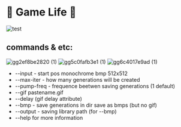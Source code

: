 # 👾 Game Life 👾

![test](https://github.com/drlinggg/gamelife/assets/124909828/82ffa8e0-0fe8-401d-9b2d-ebee96f1f658)

## commands & etc:
![gg2ef8be2820 (1)](https://github.com/drlinggg/14labgamelife/assets/124909828/6d403e43-def5-48e0-b846-f0889cafc182)
![gg5c0fafb3e1 (1)](https://github.com/drlinggg/14labgamelife/assets/124909828/4c42d075-6edd-4fbd-a39f-68317114322b)
![gg6c4017e9ad (1)](https://github.com/drlinggg/14labgamelife/assets/124909828/881d840a-82e5-4bce-9819-de1cd33c7ef5)

- --input - start pos monochrome bmp 512x512
- --max-iter - how many generations will be created
- --pump-freq - frequence beetwen saving generations (1 default)
- --gif pastename.gif
- --delay (gif delay attribute)
- --bmp - save generations in dir save as bmps (but no gif)
- --output - saving library path (for --bmp)
- --help for more information
